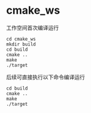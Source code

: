 # cmake_ws

工作空间首次编译运行

```shell
cd cmake_ws
mkdir build
cd build
cmake ..
make
./target
```


后续可直接执行以下命令编译运行
```shell
cd build
cmake ..
make 
./target
```
